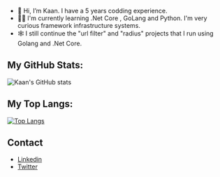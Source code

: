 - 👋 Hi, I’m Kaan. I have a 5 years codding experience. 
- 👨‍💻 I'm currently learning .Net Core , GoLang and Python. I'm very curious framework infrastructure systems.
- 🕸️ I still continue the "url filter" and "radius" projects that I run using Golang and .Net Core.


## My GitHub Stats:

![Kaan's GitHub stats](https://github-readme-stats.vercel.app/api?username=mercandev&show_icons=true&theme=tokyonight)

## My Top Langs:


[![Top Langs](https://github-readme-stats.vercel.app/api/top-langs/?username=mercandev&layout=compact)](https://github.com/anuraghazra/github-readme-stats)


## Contact

- [Linkedin](https://www.linkedin.com/in/kaanmercan/)
- [Twitter](https://twitter.com/mercandev)
